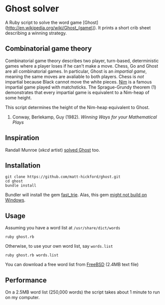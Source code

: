 Ghost solver
============

A Ruby script to solve the word game [Ghost](http://en.wikipedia.org/wiki/Ghost_(game\)). It prints a short crib sheet describing a winning strategy.

Combinatorial game theory
-------------------------

Combinatorial game theory describes two player, turn-based, deterministic games where a player loses if he can't make a move. Chess, Go and Ghost are all combinatorial games. In particular, Ghost is an _impartial game_, meaning the same moves are avaliable to both players. Chess is _not_ impartial because Black cannot move the white pieces. [Nim](http://en.wikipedia.org/wiki/Nim) is a famous impartial game played with matchsticks. The Sprague-Grundy theorem (1) demonstrates that every impartial game is equivalent to a Nim-heap of some height.

This script determines the height of the Nim-heap equivalent to Ghost.

1. Conway, Berlekamp, Guy (1982). _Winning Ways for your Mathematical Plays_

Inspiration
---------

Randall Munroe (_xkcd_ artist) [solved Ghost](http://blog.xkcd.com/2007/12/31/ghost/) too.

Installation
------------

    git clone https://github.com/matt-hickford/ghost.git
    cd ghost
    bundle install

Bundler will install the gem [fast_trie](http://rubygems.org/gems/fast_trie). Alas, this gem [might not build on Windows](https://github.com/tyler/trie/issues/3).

Usage
-----

Assuming you have a word list at `/usr/share/dict/words`

    ruby ghost.rb

Otherwise, to use your own word list, say `words.list`

    ruby ghost.rb words.list

You can download a free word list from [FreeBSD](http://www.freebsd.org/cgi/cvsweb.cgi/src/share/dict/web2?rev=1.12;content-type=text%2Fplain) (2.4MB text file)

Performance
----------

On a 2.5MB word list (250,000 words) the script takes about 1 minute to run on my computer.

